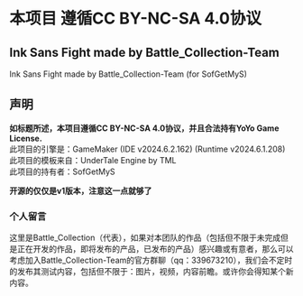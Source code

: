 # 本项目 遵循CC BY-NC-SA 4.0协议


## Ink Sans Fight made by Battle_Collection-Team
 Ink Sans Fight made by Battle_Collection-Team (for SofGetMyS)

## 声明
 **如标题所述，本项目遵循CC BY-NC-SA 4.0协议，并且合法持有YoYo Game License.**<br/>
 此项目的引擎是：GameMaker (IDE v2024.6.2.162) (Runtime v2024.6.1.208)<br/>
 此项目的模板来自：UnderTale Engine by TML<br/>
 此项目的持有者：SofGetMyS<br/>

 **开源的仅仅是v1版本，注意这一点就够了**
 
### 个人留言
 这里是Battle_Collection（代表），如果对本团队的作品（包括但不限于未完成但是正在开发的作品，即将发布的产品，已发布的产品）感兴趣或有意者，那么可以考虑加入Battle_Collection-Team的官方群聊（qq：339673210），我们会不定时的发布其测试内容，包括但不限于：图片，视频，内容前瞻。或许你会得知某个新内容。
